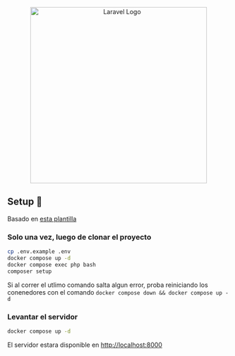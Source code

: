 <p align="center"><a href="https://laravel.com" target="_blank"><img src="https://raw.githubusercontent.com/laravel/art/master/logo-lockup/5%20SVG/2%20CMYK/1%20Full%20Color/laravel-logolockup-cmyk-red.svg" width="400" alt="Laravel Logo"></a></p>

## Setup 🚀

Basado en [esta plantilla](https://github.com/refactorian/laravel-docker/tree/main)

### Solo una vez, luego de clonar el proyecto

```sh
cp .env.example .env
docker compose up -d
docker compose exec php bash
composer setup
```
Si al correr el utlimo comando salta algun error, proba reiniciando los conenedores con el comando
`docker compose down && docker compose up -d`

### Levantar el servidor

```sh
docker compose up -d
```

El servidor estara disponible en [http://localhost:8000](http://localhost:8000)
